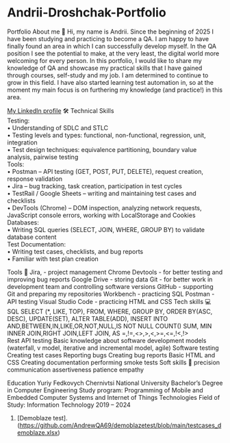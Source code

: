 # Andrii-Droshchak-Portfolio

Portfolio
About me 👋
Hi, my name is Andrii. Since the beginning of 2025 I have been studying and practicing to become a QA. I am happy to have finally found an area in which I can successfully develop myself. In the QA position I see the potential to make, at the very least, the digital world more welcoming for every person. In this portfolio, I would like to share my knowledge of QA and showcase my practical skills that I have gained through courses, self-study and my job. I am determined to continue to grow in this field. I have also started learning test automation in, so at the moment my main focus is on furthering my knowledge (and practice!) in this area.

[My LinkedIn profile](https://www.linkedin.com/in/%D0%B0%D0%BD%D0%B4%D1%80%D1%96%D0%B9-%D0%B4%D1%80%D0%BE%D1%89%D0%B0%D0%BA-48185836a/)
🛠 Technical Skills  
Testing:  
•	Understanding of SDLC and STLC  
•	Testing levels and types: functional, non-functional, regression, unit, integration  
•	Test design techniques: equivalence partitioning, boundary value analysis, pairwise testing  
Tools:  
•	Postman – API testing (GET, POST, PUT, DELETE), request creation, response validation  
•	Jira – bug tracking, task creation, participation in test cycles  
•	TestRail / Google Sheets – writing and maintaining test cases and checklists  
•	DevTools (Chrome) – DOM inspection, analyzing network requests, JavaScript console errors, working with LocalStorage and Cookies  
Databases:  
•	Writing SQL queries (SELECT, JOIN, WHERE, GROUP BY) to validate database content  
Test Documentation:  
•	Writing test cases, checklists, and bug reports  
•	Familiar with test plan creation  



Tools 🔧
Jira, - project management
Chrome Devtools - for better testing and improving bug reports
Google Drive - storing data
Git - for better work in development team and controlling software versions
GitHub - supporting Git and preparing my repositories
Workbench - practicing SQL
Postman - API testing
Visual Studio Code - practicing HTML and CSS
Tech skills 💻
SQL
SELECT (*, LIKE, TOP), FROM, WHERE, GROUP BY, ORDER BY(ASC, DESC), UPDATE(SET), ALTER TABLE(ADD), INSERT INTO
AND,BETWEEN,IN,LIKE,OR,NOT,NULL,IS NOT NULL
COUNT() SUM, MIN
INNER JOIN,RIGHT JOIN,LEFT JOIN, AS
=,!=,<>,>,<,>=,<=,!<,!>				
Rest API testing
Basic knowledge about software development models (waterfall, v model, iterative and incremental model, agile)
Software testing
Creating test cases
Reporting bugs
Creating bug reports
Basic HTML and CSS
Creating documentation
performing smoke tests
Soft skills 📁
precision
communication
assertiveness
patience
empathy

Education
Yuriy Fedkovych Chernivtsi National University
Bachelor’s Degree in Computer Engineering
Study program: Programming of Mobile and Embedded Computer Systems and Internet of Things Technologies
Field of Study: Information Technology
2019 – 2024

1. [Demoblaze test].(https://github.com/AndrewQA69/demoblazetest/blob/main/testcases_demoblaze.xlsx)
